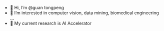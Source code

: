- 👋 Hi, I’m @guan tongpeng
- 👀 I’m interested in computer vision, data mining, biomedical engineering ...
- 🔨 My current research is AI Accelerator
